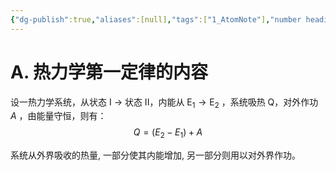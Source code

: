 ```yaml
---
{"dg-publish":true,"aliases":[null],"tags":["1_AtomNote"],"number headings":"auto, first-level 1, max 6, A.1.","Created-Date":"2023-06-06 16:53:23","Modified-Date":"2024-04-18 11:53:28","permalink":"/A01_Lessons/Aa05_大学物理/热力学第一定律/","dgPassFrontmatter":true}
---
```




# A. 热力学第一定律的内容

设一热力学系统，从状态 I $\rightarrow$ 状态 II，内能从 $\mathrm{E}_1 \rightarrow \mathrm{E}_2$ ，系统吸热 Q，对外作功 $A$ ，由能量守恒，则有：
$$
Q=\left(E_2-E_1\right)+A
$$

系统从外界吸收的热量, 一部分使其内能增加, 另一部分则用以对外界作功。



